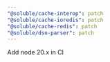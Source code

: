```yaml
---
"@soluble/cache-interop": patch
"@soluble/cache-ioredis": patch
"@soluble/cache-redis": patch
"@soluble/dsn-parser": patch
---
```


Add node 20.x in CI
